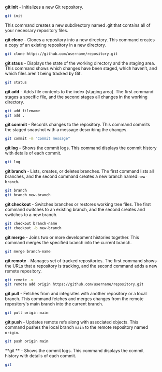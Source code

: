 **git init** - Initializes a new Git repository.
```sh
git init
```
This command creates a new subdirectory named .git that contains all of your necessary repository files.

**git clone** - Clones a repository into a new directory. This command creates a copy of an existing repository in a new directory.
```sh
git clone https://github.com/username/repository.git
```

**git staus** - Displays the state of the working directory and the staging area. This command shows which changes have been staged, which haven’t, and which files aren’t being tracked by Git.
```sh
git status
```

**git add** - Adds file contents to the index (staging area). The first command stages a specific file, and the second stages all changes in the working directory.
```sh
git add filename
git add .
```

**git commit** - Records changes to the repository. This command commits the staged snapshot with a message describing the changes.
```sh
git commit -m "Commit message"
```

**git log** - Shows the commit logs. This command displays the commit history with details of each commit.
```sh
git log
```

**git branch** - Lists, creates, or deletes branches. The first command lists all branches, and the second command creates a new branch named `new-branch`.
```sh
git branch
git branch new-branch
```

**git checkout** - Switches branches or restores working tree files. The first command switches to an existing branch, and the second creates and switches to a new branch.
```sh
git checkout branch-name
git checkout -b new-branch
```

**git merge** - Joins two or more development histories together. This command merges the specified branch into the current branch.
```sh
git merge branch-name
```

**git remote** - Manages set of tracked repositories. The first command shows the URLs that a repository is tracking, and the second command adds a new remote repository.
```sh
git remote -v
git remote add origin https://github.com/username/repository.git
```

**git pull** - Fetches from and integrates with another repository or a local branch. This command fetches and merges changes from the remote repository's main branch into the current branch.
```sh
git pull origin main
```

**git push** - Updates remote refs along with associated objects. This command pushes the local branch `main` to the remote repository named `origin`.
```sh
git push origin main
```

**git ** - Shows the commit logs. This command displays the commit history with details of each commit.
```sh
git 
```